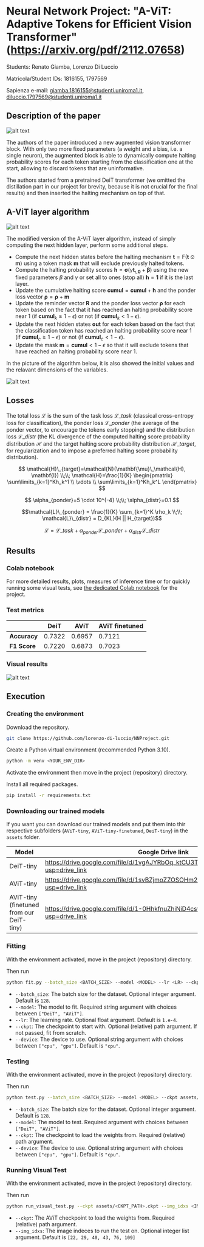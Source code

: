 # Neural Network Project: "A-ViT: Adaptive Tokens for Efficient Vision Transformer" (https://arxiv.org/pdf/2112.07658)

Students: Renato Giamba, Lorenzo Di Luccio

Matricola/Student IDs: 1816155, 1797569

Sapienza e-mail: giamba.1816155@studenti.uniroma1.it, diluccio.1797569@studenti.uniroma1.it

## Description of the paper
![alt text](https://a-vit.github.io/img_source/fig/teaser/teaser_web.png)

The authors of the paper introduced a new augmented vision transformer block.
With only two more fixed parameters (a weight and a bias, i.e. a single neuron), the augmented block is able to dynamically compute halting probability scores for each token starting from the classification one at the start, allowing to discard tokens that are uninformative.

The authors started from a pretrained DeiT transformer (we omitted the distillation part in our project for brevity, because it is not crucial for the final results) and then inserted the halting mechanism on top of that.

## A-ViT layer algorithm
![alt text](https://github.com/lorenzo-di-luccio/NNProject-tmp/blob/main/assets/images/alg2.PNG)

The modified version of the A-ViT layer algorithm, instead of simply computing the next hidden layer, perform some additional steps.

- Compute the next hidden states before the halting mechanism $\mathbf{t}=\text{F}(\mathbf{t} \odot \mathbf{m})$ using a token mask $\textbf{m}$ that will exclude previously halted tokens.
- Compute the halting probability scores $\mathbf{h}=\mathbf{\sigma}(\gamma \mathbf{t_{:,0}}+\mathbf{\beta})$ using the new fixed parameters $\beta$ and $\gamma$ or set all to ones (stop all) $\mathbf{h}=\mathbf{1}$ if it is the last layer.
- Update the cumulative halting score $\mathbf{cumul}=\mathbf{cumul}+\mathbf{h}$ and the ponder loss vector $\mathbf{\rho}=\mathbf{\rho}+\mathbf{m}$
- Update the reminder vector $\mathbf{R}$ and the ponder loss vector $\mathbf{\rho}$ for each token based on the fact that it has reached an halting probability score near 1 (if $\mathbf{cumul}_k \ge 1 - \epsilon$) or not (if $\mathbf{cumul}_k < 1 - \epsilon$).
- Update the next hidden states $\mathbf{out}$ for each token based on the fact that the classification token has reached an halting probability score near 1 (if $\mathbf{cumul}_c \ge 1 - \epsilon$)  or not (if $\mathbf{cumul}_c < 1 - \epsilon$).
- Update the mask $\mathbf{m}=\mathbf{cumul} < 1 - \epsilon$ so that it will exclude tokens that have reached an halting probability score near 1.

In the picture of the algorithm below, it is also showed the initial values and the relavant dimensions of the variables.

![alt text](https://github.com/lorenzo-di-luccio/NNProject-tmp/blob/main/assets/images/alg1.PNG)

## Losses
The total loss $\mathcal{L}$ is the sum of the task loss $\mathcal{L}\_{task}$ (classical cross-entropy loss for classification), the ponder loss $\mathcal{L}\_{ponder}$ (the average of the ponder vector, to encourage the tokens early stopping) and the distribution loss $\mathcal{L}\_{distr}$ (the KL divergence of the computed halting score probability distribution $\mathcal{H}$ and the target halting score probability distribution $\mathcal{H}\_{target}$, for regularization and to impose a preferred halting score probability distribution).

$$
\mathcal{H}\_{target}=\mathcal{N}(\mathbf{\mu}\_\mathcal{H}, \mathbf{I}) \\;\\;
\mathcal{H}=\frac{1}{K}
\begin{pmatrix}
\sum\limits_{k=1}^Kh_k^1 \\
\vdots \\
\sum\limits_{k=1}^Kh_k^L
\end{pmatrix}
$$

$$
\alpha_{ponder}=5 \cdot 10^{-4} \\;\\; \alpha_{distr}=0.1
$$

$$\mathcal{L}\_{ponder} = \frac{1}{K} \sum_{k=1}^K \rho_k \\;\\; \mathcal{L}\_{distr} = D_{KL}(H || H_{target})$$

$$\mathcal{L} = \mathcal{L}\_{task} + \alpha_{ponder}\mathcal{L}\_{ponder} + \alpha_{distr}\mathcal{L}\_{distr}$$

## Results

### Colab notebook
For more detailed results, plots, measures of inference time or for quickly running some visual tests, see [the dedicated Colab notebook](https://colab.research.google.com/drive/1sStCrRIWjoAiT1o3Myv0Q0WVARNFDYm0?usp=drive_link) for the project.

### Test metrics
|  | DeiT | AViT | AViT finetuned |
| --- | --- | --- | --- |
| **Accuracy** | 0.7322 | 0.6957 | 0.7121 |
| **F1 Score** | 0.7220 | 0.6873 | 0.7023 |

### Visual results
![alt text](https://github.com/lorenzo-di-luccio/NNProject-tmp/blob/main/assets/results/visual_test.png)

## Execution

### Creating the environment
Download the repository.
```bash
git clone https://github.com/lorenzo-di-luccio/NNProject.git
```

Create a Python virtual environment (recommended Python 3.10).
```bash
python -m venv <YOUR_ENV_DIR>
```

Activate the environment then move in the project (repository) directory.

Install all required packages.
```bash
pip install -r requirements.txt
```

### Downloading our trained models
If you want you can download our trained models and put them into thir respective subfolders (`AViT-tiny`, `AViT-tiny-finetuned`, `DeiT-tiny`) in the `assets` folder.

|  Model | Google Drive link |
| --- | --- |
| DeiT-tiny | https://drive.google.com/file/d/1vgAJYRbOq_ktCU3TH0v9syLCywC4wmp6/view?usp=drive_link |
| AViT-tiny | https://drive.google.com/file/d/1svBZjmoZZOSOHm21aB6Peau4wr8hKl1R/view?usp=drive_link |
| AViT-tiny (finetuned from our DeiT-tiny) | https://drive.google.com/file/d/1-0HhkfnuZhiNiD4cs9VqO2GuOAZHEN5w/view?usp=drive_link |

### Fitting
With the environment activated, move in the project (repository) directory.

Then run
```bash
python fit.py --batch_size <BATCH_SIZE> --model <MODEL> --lr <LR> --ckpt assets/<CKPT_PATH>.ckpt --device <DEVICE>
```
- `--batch_size`: The batch size for the dataset. Optional integer argument. Default is `128`.
- `--model`: The model to fit. Required string argument with choices between `["DeiT", "AViT"]`.
- `--lr`: The learning rate. Optional float argument. Default is `1.e-4`.
- `--ckpt`: The checkpoint to start with. Optional (relative) path argument. If not passed, fit from scratch.
- `--device`: The device to use. Optional string argument with choices between `["cpu", "gpu"]`. Default is `"cpu"`.

### Testing
With the environment activated, move in the project (repository) directory.

Then run
```bash
python test.py --batch_size <BATCH_SIZE> --model <MODEL> --ckpt assets/<CKPT_PATH>.ckpt --device <DEVICE>
```
- `--batch_size`: The batch size for the dataset. Optional integer argument. Default is `128`.
- `--model`: The model to test. Required argument with choices between `["DeiT", "AViT"]`.
- `--ckpt`: The checkpoint to load the weights from. Required (relative) path argument.
- `--device`: The device to use. Optional string argument with choices between `["cpu", "gpu"]`. Default is `"cpu"`.

### Running Visual Test
With the environment activated, move in the project (repository) directory.

Then run
```bash
python run_visual_test.py --ckpt assets/<CKPT_PATH>.ckpt --img_idxs <IMG_IDX_1> <IMG_IDX_2> ... <IMG_IDX_N>
```
- `--ckpt`: The AViT checkpoint to load the weights from. Required (relative) path argument.
- `--img_idxs`: The image indeces to run the test on. Optional integer list argument. Default is `[22, 29, 40, 43, 76, 109]`
